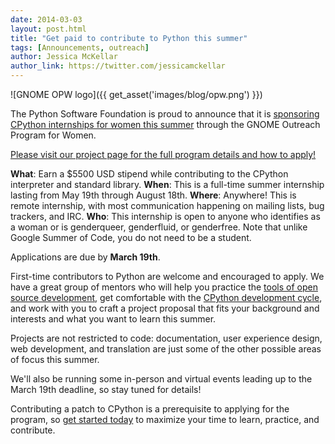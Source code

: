 ```yaml
---
date: 2014-03-03
layout: post.html
title: "Get paid to contribute to Python this summer"
tags: [Announcements, outreach]
author: Jessica McKellar
author_link: https://twitter.com/jessicamckellar
---
```


![GNOME OPW logo]({{ get_asset('images/blog/opw.png') }})

The Python Software Foundation is proud to announce that it is [sponsoring CPython internships for women this summer][pyfound] through the GNOME Outreach Program for Women.

[Please visit our project page for the full program details and how to apply!][apply]

__What__: Earn a $5500 USD stipend while contributing to the CPython interpreter and standard library.
__When__: This is a full-time summer internship lasting from May 19th through August 18th.
__Where__: Anywhere! This is remote internship, with most communication happening on mailing lists, bug trackers, and IRC.
__Who__: This internship is open to anyone who identifies as a woman or is genderqueer, genderfluid, or genderfree. Note that unlike Google Summer of Code, you do not need to be a student.

Applications are due by __March 19th__.

First-time contributors to Python are welcome and encouraged to apply. We have a great group of mentors who will help you practice the [tools of open source development][tools], get comfortable with the [CPython development cycle][devguide], and work with you to craft a project proposal that fits your background and interests and what you want to learn this summer.

Projects are not restricted to code: documentation, user experience design, web development, and translation are just some of the other possible areas of focus this summer.

We'll also be running some in-person and virtual events leading up to the March 19th deadline, so stay tuned for details!

Contributing a patch to CPython is a prerequisite to applying for the program, so [get started today][apply] to maximize your time to learn, practice, and contribute.

[pyfound]: http://pyfound.blogspot.com/2014/03/pyladies-announcing-paid-summer.html
[apply]: https://wiki.python.org/moin/OPW/2014
[devguide]: http://docs.python.org/devguide/
[tools]: https://wiki.python.org/moin/OPW/2014#tools
